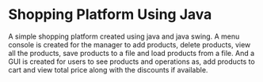 # Shopping Platform Using Java
 A simple shopping platform created using java and java swing. A menu console is created for the manager to add products, delete products, view all the products, save products to a file and load products from a file. And a GUI is created for users to see products and operations as, add products to cart and view total price along with the discounts if available.

